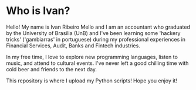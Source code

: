 # Who is Ivan?

Hello! My name is Ivan Ribeiro Mello and I am an accountant who graduated by the University of Brasilia (UnB) and I've been learning some 'hackery tricks' ('gambiarras' in portuguese) during my professional experiences in Financial Services, Audit, Banks and Fintech industries.

In my free time, I love to explore new programming languages, listen to music, and attend to cultural events. I've never left a good chilling time with cold beer and friends to the next day.

This repository is where I upload my Python scripts! Hope you enjoy it!
